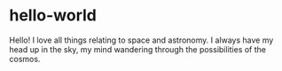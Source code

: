 # hello-world
Hello! 
I love all things relating to space and astronomy. I always have my head up in the sky, my mind wandering through the possibilities of the cosmos.
